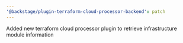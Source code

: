 ```yaml
---
'@backstage/plugin-terraform-cloud-processor-backend': patch
---
```


Added new terraform cloud processor plugin to retrieve infrastructure module information
